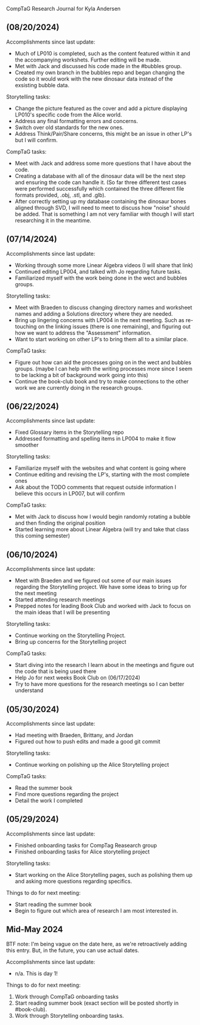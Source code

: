  CompTaG Research Journal for Kyla Andersen

## (08/20/2024)

Accomplishments since last update:
* Much of LP010 is completed, such as the content featured within it and the
  accompanying workshets. Further editing will be made.
* Met with Jack and discussed his code made in the #bubbles group. 
* Created my own branch in the bubbles repo and began changing the code so it
  would work with the new dinosaur data instead of the exsisting bubble data.

Storytelling tasks:
* Change the picture featured as the cover and add a picture displaying LP010's 
  specific code from the Alice world.
* Address any final formatting errors and concerns.
* Switch over old standards for the new ones.
* Address Think/Pair/Share concerns, this might be an issue in other LP's but I
  will confirm.

CompTaG tasks:
* Meet with Jack and address some more questions that I have about the code.
* Creating a database with all of the dinosaur data will be the next step and
  ensuring the code can handle it. (So far three different test cases were
  performed successfully which contained the three different file formats 
  provided, .obj, .stl, and .glb). 
* After correctly setting up my database containing the dinosaur bones aligned
  through SVD, I will need to meet to discuss how "noise" should be added. That
  is something I am not very familiar with though I will start researching it in
  the meantime.

## (07/14/2024)

Accomplishments since last update:
* Working through some more Linear Algebra videos (I will share that link)
* Continued editing LP004, and talked with Jo regarding future tasks.
* Familiarized myself with the work being done in the wect and bubbles groups.

Storytelling tasks:

* Meet with Braeden to discuss changing directory names and worksheet names and
  adding a Solutions directory where they are needed.
* Bring up lingering concerns with LP004 in the next meeting. Such as
  re-touching on the linking issues (there is one remaining), and figuring out how
  we want to address the "Assessment" information. 
* Want to start working on other LP's to bring them all to a similar place.

CompTaG tasks:

* Figure out how can aid the processes going on in the wect and bubbles groups.
  (maybe I can help with the writing processes more since I seem to be lacking a
bit of background work going into this)
* Continue the book-club book and try to make connections to the other work we
  are currently doing in the research groups.

## (06/22/2024)

Accomplishments since last update:

* Fixed Glossary items in the Storytelling repo
* Addressed formatting and spelling items in LP004 to make it 
  flow smoother

Storytelling tasks:

* Familiarize myself with the websites and what content is going
  where
* Continue editing and revising the LP's, starting with the 
  most complete ones
* Ask about the TODO comments that request outside information
  I believe this occurs in LP007, but will confirm

CompTaG tasks:

* Met with Jack to discuss how I would begin randomly rotating
  a bubble and then finding the original position
* Started learning more about Linear Algebra (will try and take 
  that class this coming semester)

## (06/10/2024)

Accomplishments since last update:

* Meet with Braeden and we figured out some of our main issues regarding the
  Storytelling project. We have some ideas to bring up for the next meeting
* Started attending research meetings
* Prepped notes for leading Book Club and worked with Jack to focus on the main
  ideas that I will be presenting

Storytelling tasks:

* Continue working on the Storytelling Project.
* Bring up concerns for the Storytelling project

CompTaG tasks: 

* Start diving into the research I learn about in the meetings and figure out
  the code that is being used there
* Help Jo for next weeks Book Club on (06/17/2024)
* Try to have more questions for the research meetings so I can better understand

## (05/30/2024)

Accomplishments since last update:

* Had meeting with Braeden, Brittany, and Jordan
* Figured out how to push edits and made a good git commit

Storytelling tasks:

* Continue working on polishing up the Alice Storytelling project

CompTaG tasks:

* Read the summer book
* Find more questions regarding the project
* Detail the work I completed

## (05/29/2024) 

Accomplishments since last update:

* Finished onboarding tasks for CompTag Reasearch group
* Finished onboarding tasks for Alice storytelling project

Storytelling tasks:

* Start working on the Alice Storytelling pages, such as polishing them up and asking more questions regarding specifics.

Things to do for next meeting:

* Start reading the summer book
* Begin to figure out which area of research I am most interested in.

## Mid-May 2024

BTF note: I'm being vague on the date here, as we're retroactively adding this
entry. But, in the future, you can use actual dates.

Accomplishments since last update:

* n/a. This is day 1! 

Things to do for next meeting:

1. Work through CompTaG onboarding tasks
2. Start reading summer book (exact section will be posted shortly in
   #book-club).
3. Work through Storytelling onboarding tasks.

